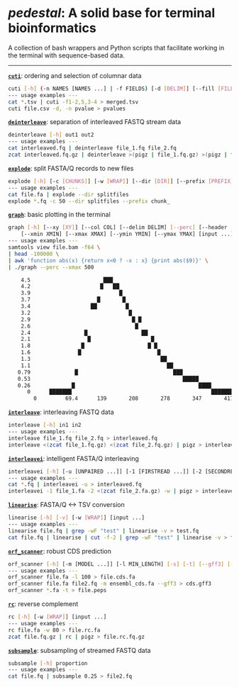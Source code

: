 # *pedestal*: A solid base for terminal bioinformatics

A collection of bash wrappers and Python scripts that facilitate working in the terminal with sequence-based data.

---

[**`cuti`**](cuti): ordering and selection of columnar data
```bash
cuti [-h] (-n NAMES [NAMES ...] | -f FIELDS) [-d [DELIM]] [--fill [FILL]] [input ...]
--- usage examples ---
cat *.tsv | cuti -f1-2,5,3-4 > merged.tsv
cuti file.csv -d, -n pvalue > pvalues
```

[**`deinterleave`**](deinterleave): separation of interleaved FASTQ stream data
```bash
deinterleave [-h] out1 out2
--- usage examples ---
cat interleaved.fq | deinterleave file_1.fq file_2.fq
zcat interleaved.fq.gz | deinterleave >(pigz | file_1.fq.gz) >(pigz | file_2.fq.gz)
```

[**`explode`**](explode): split FASTA/Q records to new files
```bash
explode [-h] [-c [CHUNKS]] [-w [WRAP]] [--dir [DIR]] [--prefix [PREFIX]] [input ...]
--- usage examples ---
cat file.fa | explode --dir splitfiles
explode *.fq -c 50 --dir splitfiles --prefix chunk_
```

[**`graph`**](graph): basic plotting in the terminal
```bash
graph [-h] [--xy [XY]] [--col COL] [--delim DELIM] [--perc] [--header [HEADER]]
    [--xmin XMIN] [--xmax XMAX] [--ymin YMIN] [--ymax YMAX] [input ...]
--- usage examples ---
samtools view file.bam -f64 \
| head -100000 \
| awk 'function abs(x) {return x<0 ? -x : x} {print abs($9)}' \
| ./graph --perc --xmax 500

    4.5                       ███
    4.2                      █   ██
    3.9                            █
    3.7                     █       █
    3.4                   ██         █
    3.2                               █
    2.9                                █ █
    2.6                                 █
    2.4                 █                 ██
    2.1                  █                   █
    1.8                █                    █ █
    1.6               █                        █
    1.3                                         ██
    1.1                                           ██
   0.79              █                              ███
   0.53                                                █████
   0.26             █                                       ████
      0      ███████                                            ████████████████
        0         69.4      139       208       278       347       417
```

[**`interleave`**](interleave): interleaving FASTQ data
```bash
interleave [-h] in1 in2
--- usage examples ---
interleave file_1.fq file_2.fq > interleaved.fq
interleave <(zcat file_1.fq.gz) <(zcat file_2.fq.gz) | pigz > interleaved.fq.gz
```

[**`interleavei`**](interleavei): intelligent FASTA/Q interleaving
```bash
interleavei [-h] [-u [UNPAIRED ...]] [-1 [FIRSTREAD ...]] [-2 [SECONDREAD ...]] [-w [WRAP]]
--- usage examples ---
cat *.fq | interleavei -u > interleaved.fq
interleavei -1 file_1.fa -2 <(zcat file_2.fa.gz) -w | pigz > interleaved.fa.gz
```

[**`linearise`**](linearise): FASTA/Q <-> TSV conversion
```bash
linearise [-h] [-v] [-w [WRAP]] [input ...]
--- usage examples ---
linearise file.fq | grep -wF "test" | linearise -v > test.fq
cat file.fq | linearise | cut -f-2 | grep -wF "test" | linearise -v > test.fa
```

[**`orf_scanner`**](orf_scanner): robust CDS prediction
```bash
orf_scanner [-h] [-m [MODEL ...]] [-l MIN_LENGTH] [-s] [-t] [--gff3] [-v] input ...
--- usage examples ---
orf_scanner file.fa -l 100 > file.cds.fa
orf_scanner file.fa file2.fq -m ensembl_cds.fa --gff3 > cds.gff3
orf_scanner *.fa -t > file.peps
```

[**`rc`**](rc): reverse complement
```bash
rc [-h] [-w [WRAP]] [input ...]
--- usage examples ---
rc file.fa -w 80 > file.rc.fa
zcat file.fq.gz | rc | pigz > file.rc.fq.gz
```

[**`subsample`**](subsample): subsampling of streamed FASTQ data
```bash
subsample [-h] proportion
--- usage examples ---
cat file.fq | subsample 0.25 > file2.fq
```

